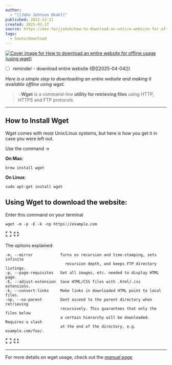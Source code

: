 ```yaml
---
author:
  - "[[John Johnson Okah]]"
published: 2022-12-11
created: 2025-03-17
source: https://dev.to/jjokah/how-to-download-an-entire-website-for-offline-usage-using-wget-2lli
tags:
  - howto/download
---
```

[![Cover image for How to download an entire website for offline usage (using wget)](https://media2.dev.to/dynamic/image/width=1000,height=420,fit=cover,gravity=auto,format=auto/https%3A%2F%2Fdev-to-uploads.s3.amazonaws.com%2Fuploads%2Farticles%2Fmixm6e8ijo6sefk0tczd.jpeg)](https://media2.dev.to/dynamic/image/width=1000,height=420,fit=cover,gravity=auto,format=auto/https%3A%2F%2Fdev-to-uploads.s3.amazonaws.com%2Fuploads%2Farticles%2Fmixm6e8ijo6sefk0tczd.jpeg)

- [ ] reminder - download entire website (@[[2025-04-04]])

*Here is a simple step to downloading an entire website and making it available offline using wget.*

> 💡**Wget** is a command-line **utility for retrieving files** using HTTP, HTTPS and FTP protocols.

---

## How to Install Wget

Wget comes with most Unix/Linux systems, but here is how you get it in case you were left out.

Use the command →

**On Mac**:

`brew install wget`

**On Linux**:

`sudo apt-get install wget`

## Using Wget to download the website:

Enter this command on your terminal  

```shell
wget -m -p -E -k -np https://example.com
```

<svg xmlns="http://www.w3.org/2000/svg" width="20px" height="20px" viewBox="0 0 24 24" class="highlight-action crayons-icon highlight-action--fullscreen-on"><title>Enter fullscreen mode</title> <path d="M16 3h6v6h-2V5h-4V3zM2 3h6v2H4v4H2V3zm18 16v-4h2v6h-6v-2h4zM4 19h4v2H2v-6h2v4z"></path></svg> <svg xmlns="http://www.w3.org/2000/svg" width="20px" height="20px" viewBox="0 0 24 24" class="highlight-action crayons-icon highlight-action--fullscreen-off"><title>Exit fullscreen mode</title><path d="M18 7h4v2h-6V3h2v4zM8 9H2V7h4V3h2v6zm10 8v4h-2v-6h6v2h-4zM8 15v6H6v-4H2v-2h6z"></path></svg>

The options explained:  

```shell
-m, --mirror            Turns on recursion and time-stamping, sets infinite
                          recursion depth, and keeps FTP directory listings.
-p, --page-requisites   Get all images, etc. needed to display HTML page.
-E, --adjust-extension  Save HTML/CSS files with .html/.css extensions.
-k, --convert-links     Make links in downloaded HTML point to local files.
-np, --no-parent        Dont ascend to the parent directory when retrieving
                        recursively. This guarantees that only the files below
                        a certain hierarchy will be downloaded. Requires a slash
                        at the end of the directory, e.g. example.com/foo/.
```

<svg xmlns="http://www.w3.org/2000/svg" width="20px" height="20px" viewBox="0 0 24 24" class="highlight-action crayons-icon highlight-action--fullscreen-on"><title>Enter fullscreen mode</title> <path d="M16 3h6v6h-2V5h-4V3zM2 3h6v2H4v4H2V3zm18 16v-4h2v6h-6v-2h4zM4 19h4v2H2v-6h2v4z"></path></svg> <svg xmlns="http://www.w3.org/2000/svg" width="20px" height="20px" viewBox="0 0 24 24" class="highlight-action crayons-icon highlight-action--fullscreen-off"><title>Exit fullscreen mode</title><path d="M18 7h4v2h-6V3h2v4zM8 9H2V7h4V3h2v6zm10 8v4h-2v-6h6v2h-4zM8 15v6H6v-4H2v-2h6z"></path></svg>

---

For more details on wget usage, check out the *[manual page](https://www.gnu.org/software/wget/manual/wget.html#Examples)*